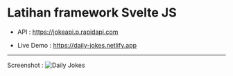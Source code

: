 # Latihan framework Svelte JS


- API : https://jokeapi.p.rapidapi.com

- Live Demo : https://daily-jokes.netlify.app
---
Screenshot : 
![Daily Jokes](https://img.techpowerup.org/200530/screenshot-20200531-030928.png)
